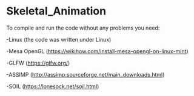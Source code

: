 # Skeletal_Animation

To compile and run the code without any problems you need:


-Linux (the code was written under Linux)

-Mesa OpenGL (https://wikihow.com/install-mesa-opengl-on-linux-mint)

-GLFW (https://glfw.org/)

-ASSIMP (http://assimp.sourceforge.net/main_downloads.html)

-SOIL (https://lonesock.net/soil.html)
